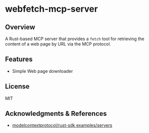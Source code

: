 # webfetch-mcp-server

## Overview

A Rust-based MCP server that provides a `fetch` tool for retrieving the content of a web page by URL via the MCP protocol.

## Features

- Simple Web page downloader

## License

MIT

## Acknowledgments & References

- [modelcontextprotocol/rust-sdk examples/servers](https://github.com/modelcontextprotocol/rust-sdk/tree/main/examples/servers)
